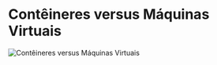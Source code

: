# Contêineres versus Máquinas Virtuais
![Contêineres versus Máquinas Virtuais](https://developer.ibm.com/developer/articles/cl-cloud-orchestration-technologies-trs/nl/br/images/vmcontainer.png)
